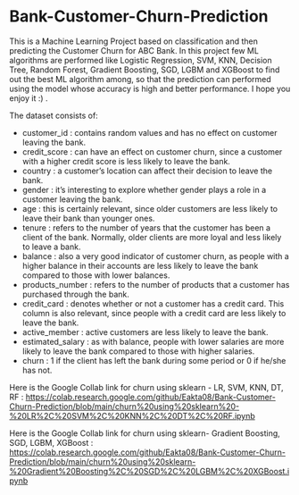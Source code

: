 # Bank-Customer-Churn-Prediction
This is a Machine Learning Project based on classification and then predicting the Customer Churn for ABC Bank. In this project few ML algorithms are performed like Logistic Regression, SVM, KNN, Decision Tree, Random Forest, Gradient Boosting, SGD, LGBM and XGBoost to find out the best ML algorithm among, so that the prediction can performed using the model whose accuracy is high and better performance. I hope you enjoy it :) . 

The dataset consists of:
* customer_id : contains random values and has no effect on customer leaving the bank.
* credit_score : can have an effect on customer churn, since a customer with a higher credit score is less likely to leave the bank.
* country : a customer’s location can affect their decision to leave the bank.
* gender : it’s interesting to explore whether gender plays a role in a customer leaving the bank.
* age : this is certainly relevant, since older customers are less likely to leave their bank than younger ones.
* tenure : refers to the number of years that the customer has been a client of the bank. Normally, older clients are more loyal and less likely to leave a bank.
* balance : also a very good indicator of customer churn, as people with a higher balance in their accounts are less likely to leave the bank compared to those with lower balances.
* products_number : refers to the number of products that a customer has purchased through the bank.
* credit_card : denotes whether or not a customer has a credit card. This column is also relevant, since people with a credit card are less likely to leave the bank.
* active_member : active customers are less likely to leave the bank.
* estimated_salary : as with balance, people with lower salaries are more likely to leave the bank compared to those with higher salaries.
* churn : 1 if the client has left the bank during some period or 0 if he/she has not.

Here is the Google Collab link for churn using sklearn - LR, SVM, KNN, DT, RF : https://colab.research.google.com/github/Eakta08/Bank-Customer-Churn-Prediction/blob/main/churn%20using%20sklearn%20-%20LR%2C%20SVM%2C%20KNN%2C%20DT%2C%20RF.ipynb

Here is the Google Collab link for churn using sklearn- Gradient Boosting, SGD, LGBM, XGBoost : https://colab.research.google.com/github/Eakta08/Bank-Customer-Churn-Prediction/blob/main/churn%20using%20sklearn-%20Gradient%20Boosting%2C%20SGD%2C%20LGBM%2C%20XGBoost.ipynb
